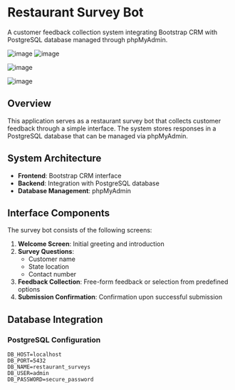# Restaurant Survey Bot

A customer feedback collection system integrating Bootstrap CRM with PostgreSQL database managed through phpMyAdmin.

![image](https://github.com/user-attachments/assets/e8d9983c-fe38-4450-bf39-096f0c2df085) 
![image](https://github.com/user-attachments/assets/914f6c40-36a6-4aac-9231-1772c68b78fc)

![image](https://github.com/user-attachments/assets/ff8821e4-b3e8-4a03-84e4-f7bb44da8ea2)

![image](https://github.com/user-attachments/assets/5f05bc94-207c-4d40-8019-3dec93e042af)


## Overview

This application serves as a restaurant survey bot that collects customer feedback through a simple interface. The system stores responses in a PostgreSQL database that can be managed via phpMyAdmin.

## System Architecture

- **Frontend**: Bootstrap CRM interface
- **Backend**: Integration with PostgreSQL database
- **Database Management**: phpMyAdmin

## Interface Components

The survey bot consists of the following screens:

1. **Welcome Screen**: Initial greeting and introduction
2. **Survey Questions**:
   - Customer name
   - State location
   - Contact number
3. **Feedback Collection**: Free-form feedback or selection from predefined options
4. **Submission Confirmation**: Confirmation upon successful submission


## Database Integration

### PostgreSQL Configuration
```
DB_HOST=localhost
DB_PORT=5432
DB_NAME=restaurant_surveys
DB_USER=admin
DB_PASSWORD=secure_password
```
